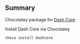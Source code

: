 ﻿## Summary
Chocolatey package for [Dash Core](https://github.com/dashpay/dash)

Install Dash Core via Chocolatey

```
choco install dashcore
```
